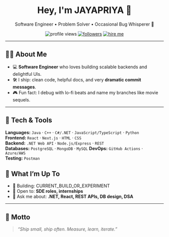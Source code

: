 <!-- Profile Header -->
<h1 align="center">Hey, I'm JAYAPRIYA 👋</h1>
<p align="center">
  Software Engineer • Problem Solver • Occasional Bug Whisperer 🐞
</p>

<p align="center">
  <img src="https://komarev.com/ghpvc/?username=flowgirlcode&style=flat-square" alt="profile views"/>
  <a href="https://github.com/flowgirlcode?tab=followers"><img src="https://img.shields.io/github/followers/flowgirlcode?style=flat-square" alt="followers"/></a>
  <a href="mailto:jaya555priya@gmail.com"><img src="https://img.shields.io/badge/Hire%20Me-Email-informational?style=flat-square" alt="hire me"/></a>
</p>

---

## 🧑‍🚀 About Me
- 💻 **Software Engineer** who loves building scalable backends and delightful UIs.  
- 🛠 I ship: clean code, helpful docs, and very **dramatic commit messages**.  
- 🎮 Fun fact: I debug with lo-fi beats and name my branches like movie sequels.  

---
## 🧰 Tech & Tools
**Languages:** `Java` · `C++` · `C#/.NET` · `JavaScript/TypeScript` · `Python`  
**Frontend:** `React` · `Next.js` · `HTML` · `CSS`  
**Backend:** `.NET Web API` · `Node.js/Express` · `REST`  
**Databases:** `PostgreSQL` · `MongoDB` · `MySQL` 
**DevOps:** `GitHub Actions` ·  `Azure/AWS`  
**Testing:**  `Postman`  
## 🧠 What I’m Up To
- 🔭 Building: CURRENT_BUILD_OR_EXPERIMENT  
- 🤝 Open to: **SDE roles, internships**  
- 💬 Ask me about: **.NET, React, REST APIs, DB design, DSA**  

---

## 🎯 Motto
> *“Ship small, ship often. Measure, learn, iterate.”*


